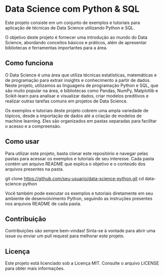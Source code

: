# Data Science com Python & SQL
Este projeto consiste em um conjunto de exemplos e tutoriais para aplicação de técnicas de Data Science utilizando Python e SQL.

O objetivo deste projeto é fornecer uma introdução ao mundo do Data Science, abordando conceitos básicos e práticos, além de apresentar bibliotecas e ferramentas importantes para a área.

## Como funciona
O Data Science é uma área que utiliza técnicas estatísticas, matemáticas e de programação para extrair insights e conhecimento a partir de dados. Neste projeto, utilizamos as linguagens de programação Python e SQL, que são muito popular na área, e bibliotecas como Pandas, NumPy, Matplotlib e Scikit-learn para analisar e visualizar dados, criar modelos preditivos e realizar outras tarefas comuns em projetos de Data Science.

Os exemplos e tutoriais deste projeto cobrem uma ampla variedade de tópicos, desde a importação de dados até a criação de modelos de machine learning. Eles são organizados em pastas separadas para facilitar o acesso e a compreensão.

## Como usar
Para utilizar este projeto, basta clonar este repositório e navegar pelas pastas para acessar os exemplos e tutoriais de seu interesse. Cada pasta contém um arquivo README que explica o objetivo e o conteúdo dos arquivos presentes na pasta.

git clone https://github.com/seu-usuario/data-science-python.git cd data-science-python

Você também pode executar os exemplos e tutoriais diretamente em seu ambiente de desenvolvimento Python, seguindo as instruções presentes nos arquivos README de cada pasta.

## Contribuição
Contribuições são sempre bem-vindas! Sinta-se à vontade para abrir uma issue ou enviar um pull request para melhorar este projeto.

## Licença
Este projeto está licenciado sob a Licença MIT. Consulte o arquivo LICENSE para obter mais informações.

